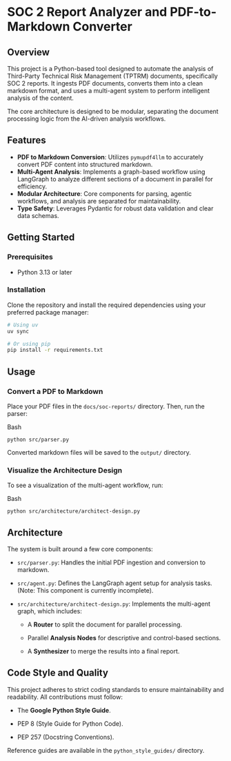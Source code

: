 # SOC 2 Report Analyzer and PDF-to-Markdown Converter

## Overview

This project is a Python-based tool designed to automate the analysis of Third-Party Technical Risk Management (TPTRM) documents, specifically SOC 2 reports. It ingests PDF documents, converts them into a clean markdown format, and uses a multi-agent system to perform intelligent analysis of the content.

The core architecture is designed to be modular, separating the document processing logic from the AI-driven analysis workflows.

## Features

* **PDF to Markdown Conversion**: Utilizes `pymupdf4llm` to accurately convert PDF content into structured markdown.
* **Multi-Agent Analysis**: Implements a graph-based workflow using LangGraph to analyze different sections of a document in parallel for efficiency.
* **Modular Architecture**: Core components for parsing, agentic workflows, and analysis are separated for maintainability.
* **Type Safety**: Leverages Pydantic for robust data validation and clear data schemas.

## Getting Started

### Prerequisites

* Python 3.13 or later

### Installation

Clone the repository and install the required dependencies using your preferred package manager:

```bash
# Using uv
uv sync

# Or using pip
pip install -r requirements.txt
````

## Usage

### Convert a PDF to Markdown

Place your PDF files in the `docs/soc-reports/` directory. Then, run the parser:

Bash

```
python src/parser.py
```

Converted markdown files will be saved to the `output/` directory.

### Visualize the Architecture Design

To see a visualization of the multi-agent workflow, run:

Bash

```
python src/architecture/architect-design.py
```

## Architecture

The system is built around a few core components:

- `src/parser.py`: Handles the initial PDF ingestion and conversion to markdown.
    
- `src/agent.py`: Defines the LangGraph agent setup for analysis tasks. (Note: This component is currently incomplete).
    
- `src/architecture/architect-design.py`: Implements the multi-agent graph, which includes:
    
    - A **Router** to split the document for parallel processing.
        
    - Parallel **Analysis Nodes** for descriptive and control-based sections.
        
    - A **Synthesizer** to merge the results into a final report.
        

## Code Style and Quality

This project adheres to strict coding standards to ensure maintainability and readability. All contributions must follow:

- The **Google Python Style Guide**.
    
- PEP 8 (Style Guide for Python Code).
    
- PEP 257 (Docstring Conventions).
    

Reference guides are available in the `python_style_guides/` directory.